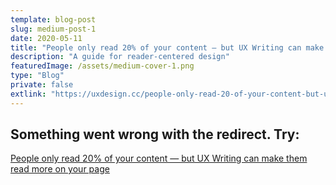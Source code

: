 ```yaml
---
template: blog-post
slug: medium-post-1
date: 2020-05-11
title: "People only read 20% of your content — but UX Writing can make them read more on your page"
description: "A guide for reader-centered design"
featuredImage: /assets/medium-cover-1.png
type: "Blog"
private: false
extlink: "https://uxdesign.cc/people-only-read-20-of-your-content-but-ux-writing-can-make-them-read-more-on-your-page-cd483c284136?source=friends_link&sk=6291fa6829e4e5d3dfa0b9d96656093c"
---
```


## Something went wrong with the redirect. Try:

<a href="https://uxdesign.cc/people-only-read-20-of-your-content-but-ux-writing-can-make-them-read-more-on-your-page-cd483c284136?source=friends_link&sk=6291fa6829e4e5d3dfa0b9d96656093c">People only read 20% of your content — but UX Writing can make them read more on your page</a>
